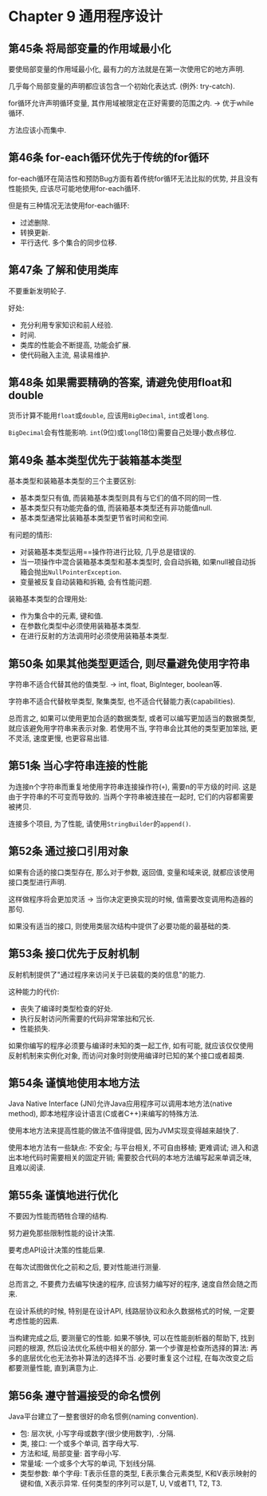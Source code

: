 # Chapter 9 通用程序设计
## 第45条 将局部变量的作用域最小化
要使局部变量的作用域最小化, 最有力的方法就是在第一次使用它的地方声明.

几乎每个局部变量的声明都应该包含一个初始化表达式. (例外: try-catch).

for循环允许声明循环变量, 其作用域被限定在正好需要的范围之内. -> 优于while循环.

方法应该小而集中.

## 第46条 for-each循环优先于传统的for循环
for-each循环在简洁性和预防Bug方面有着传统for循环无法比拟的优势, 并且没有性能损失, 应该尽可能地使用for-each循环.

但是有三种情况无法使用for-each循环:
* 过滤删除.
* 转换更新. 
* 平行迭代. 多个集合的同步位移.

## 第47条 了解和使用类库
不要重新发明轮子.

好处:
* 充分利用专家知识和前人经验.
* 时间.
* 类库的性能会不断提高, 功能会扩展.
* 使代码融入主流, 易读易维护.

## 第48条 如果需要精确的答案, 请避免使用float和double
货币计算不能用`float`或`double`, 应该用`BigDecimal`, `int`或者`long`.

`BigDecimal`会有性能影响.
`int`(9位)或`long`(18位)需要自己处理小数点移位.

## 第49条 基本类型优先于装箱基本类型
基本类型和装箱基本类型的三个主要区别:
* 基本类型只有值, 而装箱基本类型则具有与它们的值不同的同一性.
* 基本类型只有功能完备的值, 而装箱基本类型还有非功能值null.
* 基本类型通常比装箱基本类型更节省时间和空间.

有问题的情形:
* 对装箱基本类型运用==操作符进行比较, 几乎总是错误的.
* 当一项操作中混合装箱基本类型和基本类型时, 会自动拆箱, 如果null被自动拆箱会抛出`NullPointerException`.
* 变量被反复自动装箱和拆箱, 会有性能问题.

装箱基本类型的合理用处:
* 作为集合中的元素, 键和值.
* 在参数化类型中必须使用装箱基本类型.
* 在进行反射的方法调用时必须使用装箱基本类型.


## 第50条 如果其他类型更适合, 则尽量避免使用字符串
字符串不适合代替其他的值类型. -> int, float, BigInteger, boolean等.

字符串不适合代替枚举类型, 聚集类型, 也不适合代替能力表(capabilities).

总而言之, 如果可以使用更加合适的数据类型, 或者可以编写更加适当的数据类型, 就应该避免用字符串来表示对象. 若使用不当, 字符串会比其他的类型更加笨拙, 更不灵活, 速度更慢, 也更容易出错.

## 第51条 当心字符串连接的性能
为连接n个字符串而重复地使用字符串连接操作符(`+`), 需要n的平方级的时间. 这是由于字符串的不可变而导致的. 当两个字符串被连接在一起时, 它们的内容都需要被拷贝.

连接多个项目, 为了性能, 请使用`StringBuilder`的`append()`.

## 第52条 通过接口引用对象
如果有合适的接口类型存在, 那么对于参数, 返回值, 变量和域来说, 就都应该使用接口类型进行声明.

这样做程序将会更加灵活 -> 当你决定更换实现的时候, 值需要改变调用构造器的那句.

如果没有适当的接口, 则使用类层次结构中提供了必要功能的最基础的类.


## 第53条 接口优先于反射机制
反射机制提供了"通过程序来访问关于已装载的类的信息"的能力.

这种能力的代价:
* 丧失了编译时类型检查的好处.
* 执行反射访问所需要的代码非常笨拙和冗长.
* 性能损失.

如果你编写的程序必须要与编译时未知的类一起工作, 如有可能, 就应该仅仅使用反射机制来实例化对象, 而访问对象时则使用编译时已知的某个接口或者超类.

## 第54条 谨慎地使用本地方法
Java Native Interface (JNI)允许Java应用程序可以调用本地方法(native method), 即本地程序设计语言(C或者C++)来编写的特殊方法.

使用本地方法来提高性能的做法不值得提倡, 因为JVM实现变得越来越快了.

使用本地方法有一些缺点: 不安全; 与平台相关, 不可自由移植; 更难调试; 进入和退出本地代码时需要相关的固定开销; 需要胶合代码的本地方法编写起来单调乏味, 且难以阅读.

## 第55条 谨慎地进行优化
不要因为性能而牺牲合理的结构.

努力避免那些限制性能的设计决策.

要考虑API设计决策的性能后果.

在每次试图做优化之前和之后, 要对性能进行测量.

总而言之, 不要费力去编写快速的程序, 应该努力编写好的程序, 速度自然会随之而来.

在设计系统的时候, 特别是在设计API, 线路层协议和永久数据格式的时候, 一定要考虑性能的因素. 

当构建完成之后, 要测量它的性能. 如果不够快, 可以在性能剖析器的帮助下, 找到问题的根源, 然后设法优化系统中相关的部分. 第一个步骤是检查所选择的算法: 再多的底层优化也无法弥补算法的选择不当. 必要时重复这个过程, 在每次改变之后都要测量性能, 直到满意为止.

## 第56条 遵守普遍接受的命名惯例
Java平台建立了一整套很好的命名惯例(naming convention).

* 包: 层次状, 小写字母或数字(很少使用数字), `.`分隔.
* 类, 接口: 一个或多个单词, 首字母大写.
* 方法和域, 局部变量: 首字母小写.
* 常量域: 一个或多个大写的单词, 下划线分隔.
* 类型参数: 单个字母: T表示任意的类型, E表示集合元素类型, K和V表示映射的键和值, X表示异常. 任何类型的序列可以是T, U, V或者T1, T2, T3.
